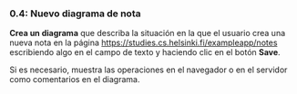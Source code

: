 ### **0.4: Nuevo diagrama de nota**

**Crea un diagrama** que describa la situación en la que el usuario crea una nueva nota en la página https://studies.cs.helsinki.fi/exampleapp/notes escribiendo algo en el campo de texto y haciendo clic en el botón **Save**.

Si es necesario, muestra las operaciones en el navegador o en el servidor como comentarios en el diagrama.
